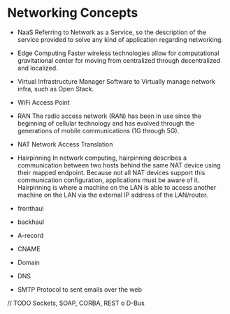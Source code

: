 # Networking Concepts


* NaaS
Referring to Network as a Service, so the description of the service provided to solve any kind of application regarding networking.

* Edge Computing
Faster wireless technologies allow for computational gravitational center for moving from centralized through decentralized and localized.

* Virtual Infrastructure Manager
Software to Virtually manage network infra, such as Open Stack.

* WiFi Access Point

* RAN
The radio access network (RAN) has been in use since the beginning of cellular technology and has evolved through the generations of mobile communications (1G through 5G).

* NAT
Network Access Translation

* Hairpinning
In network computing, hairpinning describes a communication between two hosts behind the same NAT device using their mapped endpoint. Because not all NAT devices support this communication configuration, applications must be aware of it. Hairpinning is where a machine on the LAN is able to access another machine on the LAN via the external IP address of the LAN/router.

* fronthaul
* backhaul
* A-record
* CNAME
* Domain
* DNS

* SMTP
Protocol to sent emails over the web

// TODO
Sockets, SOAP, CORBA, REST o D-Bus
